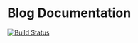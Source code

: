 # Blog Documentation

[![Build Status](https://travis-ci.org/ServiceComputingTeam/Blog.svg?branch=master)](https://travis-ci.org/ServiceComputingTeam/Blog)